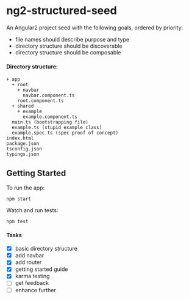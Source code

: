 # ng2-structured-seed

An Angular2 project seed with the following goals, ordered by priority: 

- file names should describe purpose and type
- directory structure should be discoverable
- directory structure should be composable

#### Directory structure:

    + app
      + root
        + navbar 
          navbar.component.ts
        root.component.ts
      + shared
        + example
          example.component.ts
      main.ts (bootstrapping file)
      example.ts (stupid example class)
      example.spec.ts (spec proof of concept)
    index.html
    package.json
    tsconfig.json
    typings.json

## Getting Started

To run the app:

    npm start
    
Watch and run tests:

    npm test

#### Tasks

- [x] basic directory structure
- [x] add navbar
- [x] add router
- [x] getting started guide
- [x] karma testing
- [ ] get feedback
- [ ] enhance further
